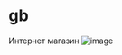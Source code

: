 # gb
Интернет магазин
![image](https://user-images.githubusercontent.com/80678154/124839486-8df7a080-df91-11eb-8242-e1177d12b30f.png)

